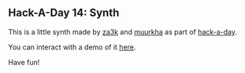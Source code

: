 ## Hack-A-Day 14: Synth

This is a little synth made by [za3k](https://za3k.com) and [muurkha](http://canonical.org/~kragen/) as part of [hack-a-day](https://za3k.com/hackaday).

You can interact with a demo of it [here](https://za3k.github.io/ha3k-14-synth/).

Have fun!

